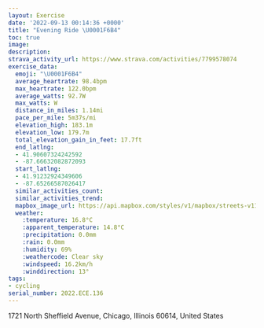 ```yaml
---
layout: Exercise
date: '2022-09-13 00:14:36 +0000'
title: "Evening Ride \U0001F6B4"
toc: true
image:
description:
strava_activity_url: https://www.strava.com/activities/7799578074
exercise_data:
  emoji: "\U0001F6B4"
  average_heartrate: 98.4bpm
  max_heartrate: 122.0bpm
  average_watts: 92.7W
  max_watts: W
  distance_in_miles: 1.14mi
  pace_per_mile: 5m37s/mi
  elevation_high: 183.1m
  elevation_low: 179.7m
  total_elevation_gain_in_feet: 17.7ft
  end_latlng:
  - 41.90607324242592
  - -87.66632082872093
  start_latlng:
  - 41.91232924349606
  - -87.65266587026417
  similar_activities_count:
  similar_activities_trend:
  mapbox_image_url: https://api.mapbox.com/styles/v1/mapbox/streets-v11/static/path-5+787af2-1.0(cvx~Frw~uOBF%40TGhB%40bBAjCJtI%40fQHdKF~CA%7CDD%7CCGfDHfB%3FzAHfBDJZIfA%40pAI%7CACvABhCCbCI),pin-s-s+e5b22e(-87.65322,41.9109),pin-s-f+89ae00(-87.66645999999999,41.90746999999998)/auto/800x800?access_token=pk.eyJ1Ijoiam9zaGJlY2ttYW4iLCJhIjoiY205eWR2aDd1MWZ6djJrbXc4a3M0bWZleiJ9.XiG9OWkNcZk2QzjJbxLB4A
  weather:
    :temperature: 16.8°C
    :apparent_temperature: 14.8°C
    :precipitation: 0.0mm
    :rain: 0.0mm
    :humidity: 69%
    :weathercode: Clear sky
    :windspeed: 16.2km/h
    :winddirection: 13°
tags:
- cycling
serial_number: 2022.ECE.136
---
```

1721 North Sheffield Avenue, Chicago, Illinois 60614, United States
